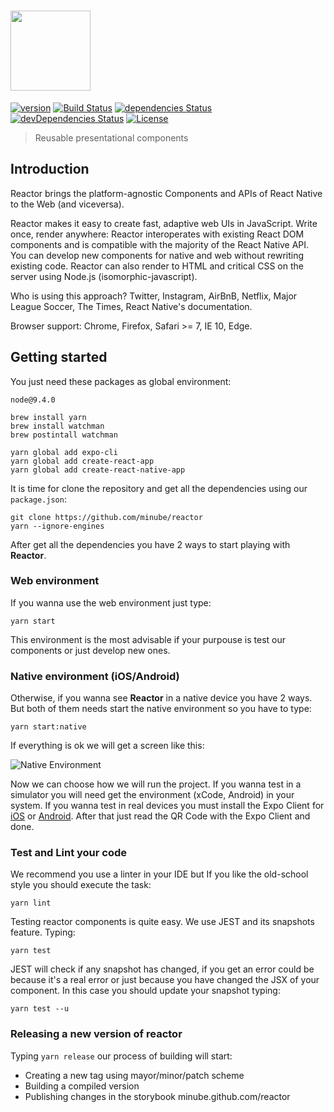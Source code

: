 # <a href='https://minube.github.io/reactor/'><img src='https://i.imgur.com/POE0A6e.png' height='128'></a>
[![version](https://img.shields.io/github/package-json/v/minube/reactor.svg?style=flat-square)](https://github.com/minube/reactor/releases)
[![Build Status](http://img.shields.io/travis/minube/reactor/master.svg?style=flat-square)](https://travis-ci.org/minube/reactor)
[![dependencies Status](https://david-dm.org/minube/reactor/status.svg?style=flat-square)](https://david-dm.org/minube/reactor)
[![devDependencies Status](https://david-dm.org/minube/reactor/dev-status.svg?style=flat-square)](https://david-dm.org/minube/reactor?type=dev)
[![License](https://img.shields.io/github/license/minube/reactor.svg?style=flat-square)](https://spdx.org/licenses/LGPL-3.0.html)

> Reusable presentational components

## Introduction
Reactor brings the platform-agnostic Components and APIs of React Native to the Web (and viceversa).

Reactor makes it easy to create fast, adaptive web UIs in JavaScript. Write once, render anywhere: Reactor interoperates with existing React DOM components and is compatible with the majority of the React Native API. You can develop new components for native and web without rewriting existing code. Reactor can also render to HTML and critical CSS on the server using Node.js (isomorphic-javascript).

Who is using this approach? Twitter, Instagram, AirBnB, Netflix, Major League Soccer, The Times, React Native's documentation.

Browser support: Chrome, Firefox, Safari >= 7, IE 10, Edge.


## Getting started

You just need these packages as global environment:

```
node@9.4.0

brew install yarn
brew install watchman
brew postintall watchman

yarn global add expo-cli
yarn global add create-react-app
yarn global add create-react-native-app
```

It is time for clone the repository and get all the dependencies using our `package.json`:

```
git clone https://github.com/minube/reactor
yarn --ignore-engines
```

After get all the dependencies you have 2 ways to start playing with **Reactor**.

### Web environment
If you wanna use the web environment just type:

```
yarn start
```

This environment is the most advisable if your purpouse is test our components or just develop new ones.

### Native environment (iOS/Android)
Otherwise, if you wanna see **Reactor** in a native device you have 2 ways. But both of them needs start the native environment so you have to type:

```
yarn start:native
```

If everything is ok we will get a screen like this:

![Native Environment](https://i.imgur.com/8TnMTjG.png)

Now we can choose how we will run the project. If you wanna test in a simulator you will need get the environment (xCode, Android) in your system. If you wanna test in real devices you must install the Expo Client for [iOS](https://itunes.apple.com/app/apple-store/id982107779?ct=www&mt=8) or [Android](https://play.google.com/store/apps/details?id=host.exp.exponent&referrer=www). After that just read the QR Code with the Expo Client and done.

### Test and Lint your code
We recommend you use a linter in your IDE but If you like the old-school style you should execute the task:

```
yarn lint
```

Testing reactor components is quite easy. We use JEST and its snapshots feature. Typing:

```
yarn test
```

JEST will check if any snapshot has changed, if you get an error could be because it's a real error or just because you have changed the JSX of your component. In this case you should update your snapshot typing:

```
yarn test --u
```

### Releasing a new version of reactor
Typing `yarn release` our process of building will start:
  - Creating a new tag using mayor/minor/patch scheme
  - Building a compiled version
  - Publishing changes in the storybook minube.github.com/reactor
